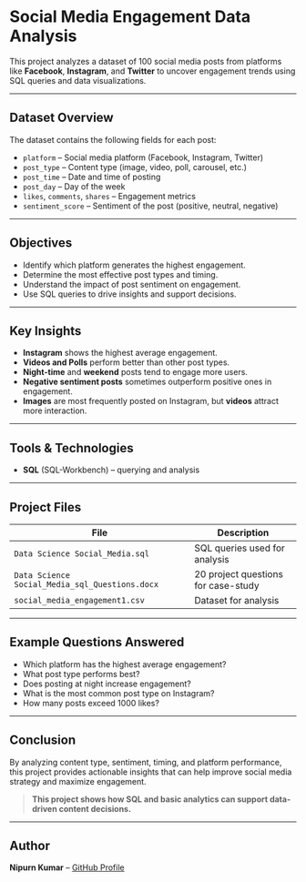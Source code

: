 #  Social Media Engagement Data Analysis

This project analyzes a dataset of 100 social media posts from platforms like **Facebook**, **Instagram**, and **Twitter** to uncover engagement trends using SQL queries and data visualizations.

---

##  Dataset Overview

The dataset contains the following fields for each post:
- `platform` – Social media platform (Facebook, Instagram, Twitter)
- `post_type` – Content type (image, video, poll, carousel, etc.)
- `post_time` – Date and time of posting
- `post_day` – Day of the week
- `likes`, `comments`, `shares` – Engagement metrics
- `sentiment_score` – Sentiment of the post (positive, neutral, negative)

---

##  Objectives

- Identify which platform generates the highest engagement.
- Determine the most effective post types and timing.
- Understand the impact of post sentiment on engagement.
- Use SQL queries to drive insights and support decisions.

---

##  Key Insights

-  **Instagram** shows the highest average engagement.
-  **Videos and Polls** perform better than other post types.
-  **Night-time** and **weekend** posts tend to engage more users.
-  **Negative sentiment posts** sometimes outperform positive ones in engagement.
-  **Images** are most frequently posted on Instagram, but **videos** attract more interaction.

---

##  Tools & Technologies

- **SQL** (SQL-Workbench) – querying and analysis

---

##  Project Files

| File | Description |
|------|-------------|
| `Data Science Social_Media.sql` | SQL queries used for analysis |
| `Data Science Social_Media_sql_Questions.docx` | 20 project questions for case-study |
| `social_media_engagement1.csv` | Dataset for analysis |

---

##  Example Questions Answered

- Which platform has the highest average engagement?
- What post type performs best?
- Does posting at night increase engagement?
- What is the most common post type on Instagram?
- How many posts exceed 1000 likes?

---

##  Conclusion

By analyzing content type, sentiment, timing, and platform performance, this project provides actionable insights that can help improve social media strategy and maximize engagement.

> **This project shows how SQL and basic analytics can support data-driven content decisions.**

---

##  Author

**Nipurn Kumar** – [GitHub Profile](https://github.com/Nipurnkumar10)


